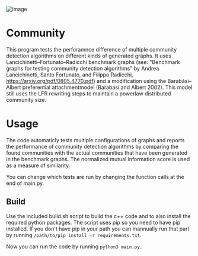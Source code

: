 ![image](https://user-images.githubusercontent.com/16082928/120901139-5798cf80-c639-11eb-8ccd-460fa25a577c.png)
# Community

This program tests the perforamnce difference of multiple community detection algorithms on different kinds of generated graphs. It uses Lancichinetti–Fortunato–Radicchi benchmark graphs (see: "Benchmark graphs for testing community detection algorithms" by Andrea Lancichinetti, Santo Fortunato, and Filippo Radicchi, https://arxiv.org/pdf/0805.4770.pdf) and a modification using the Barabási–Albert preferential attachmentmodel (Barabasi and Albert 2002). This model still uses the LFR rewriting steps to maintain a powerlaw distributed community size.

# Usage
The code automaticly tests multiple configurations of graphs and reports the performance of community detection algorithms by comparing the found communities with the actual communities that have been generated in the benchmark graphs. The normalized mutual information score is used as a measure of similarity.

You can change which tests are run by changing the function calls at the end of main.py.

## Build

Use the included build.sh script to build the c++ code and to also install the required python packages. The script uses pip so you need to have pip installed. If you don't have pip in your path you can mannually run that part by running `/path/to/pip install -r requirements.txt`.

Now you can run the code by running `python3 main.py`.
